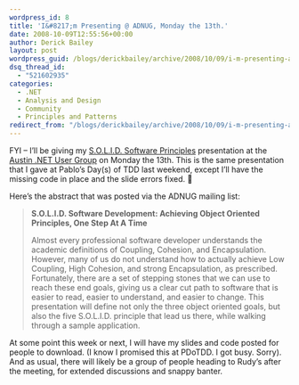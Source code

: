 ```yaml
---
wordpress_id: 8
title: 'I&#8217;m Presenting @ ADNUG, Monday the 13th.'
date: 2008-10-09T12:55:56+00:00
author: Derick Bailey
layout: post
wordpress_guid: /blogs/derickbailey/archive/2008/10/09/i-m-presenting-adnug-monday-the-13th.aspx
dsq_thread_id:
  - "521602935"
categories:
  - .NET
  - Analysis and Design
  - Community
  - Principles and Patterns
redirect_from: "/blogs/derickbailey/archive/2008/10/09/i-m-presenting-adnug-monday-the-13th.aspx/"
---
```

FYI &#8211; I&#8217;ll be giving my <a href="http://www.derickbailey.com/2008/09/03/ObjectOrientedDevelopmentViaTheSOLIDSoftwareDevelopmentPrinciples.aspx" target="_blank">S.O.L.I.D. Software Principles</a> presentation at the <a href="http://www.adnug.org/" target="_blank">Austin .NET User Group</a> on Monday the 13th. This is the same presentation that I gave at Pablo&#8217;s Day(s) of TDD last weekend, except I&#8217;ll have the missing code in place and the slide errors fixed. 🙂 

Here&#8217;s the abstract that was posted via the ADNUG mailing list:

> **S.O.L.I.D. Software Development: Achieving Object Oriented Principles, One Step At A Time**&nbsp; 
> 
> Almost every professional software developer understands the academic definitions of Coupling, Cohesion, and Encapsulation. However, many of us do not understand how to actually achieve Low Coupling, High Cohesion, and strong Encapsulation, as prescribed. Fortunately, there are a set of stepping stones that we can use to reach these end goals, giving us a clear cut path to software that is easier to read, easier to understand, and easier to change. This presentation will define not only the three object oriented goals, but also the five S.O.L.I.D. principle that lead us there, while walking through a sample application. 

At some point this week or next, I will have my slides and code posted for people to download. (I know I promised this at PDoTDD. I got busy. Sorry). And as usual, there will likely be a group of people heading to Rudy&#8217;s after the meeting, for extended discussions and snappy banter.